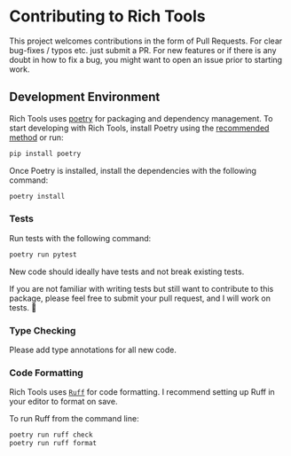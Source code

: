 # Contributing to Rich Tools

This project welcomes contributions in the form of Pull Requests.
For clear bug-fixes / typos etc. just submit a PR.
For new features or if there is any doubt in how to fix a bug, you might want
to open an issue prior to starting work.

## Development Environment

Rich Tools uses [poetry](https://python-poetry.org/docs/) for packaging and
dependency management. To start developing with Rich Tools, install Poetry
using the [recommended method](https://python-poetry.org/docs/#installation) or run:

```bash
pip install poetry
```

Once Poetry is installed, install the dependencies with the following command:

```bash
poetry install
```

### Tests

Run tests with the following command:

```bash
poetry run pytest
```

New code should ideally have tests and not break existing tests.

If you are not familiar with writing tests but still want to contribute to this package, 
please feel free to submit your pull request, and I will work on tests. 🙂

### Type Checking

Please add type annotations for all new code.

### Code Formatting

Rich Tools uses [`Ruff`](https://github.com/astral-sh/ruff) for code formatting.
I recommend setting up Ruff in your editor to format on save.

To run Ruff from the command line:

```bash
poetry run ruff check
poetry run ruff format
```